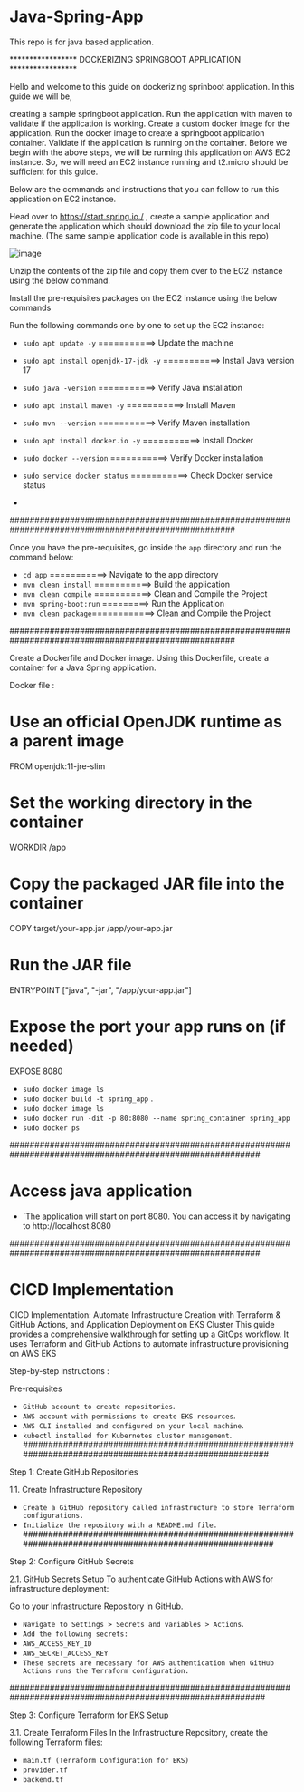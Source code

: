 # Java-Spring-App
This repo is for java based application.

***************** DOCKERIZING SPRINGBOOT APPLICATION *****************

Hello and welcome to this guide on dockerizing sprinboot application. In this guide we will be,

creating a sample springboot application.
Run the application with maven to validate if the application is working.
Create a custom docker image for the application.
Run the docker image to create a springboot application container.
Validate if the application is running on the container.
Before we begin with the above steps, we will be running this application on AWS EC2 instance. So, we will need an EC2 instance running and t2.micro should be sufficient for this guide.

Below are the commands and instructions that you can follow to run this application on EC2 instance.

Head over to https://start.spring.io./ , create a sample application and generate the application which should download the zip file to your local machine. (The same sample application code is available in this repo)


![image](https://github.com/user-attachments/assets/7ce1c8d6-a5f9-4a3a-a66c-a0e59733cebd)


Unzip the contents of the zip file and copy them over to the EC2 instance using the below command.

Install the pre-requisites packages on the EC2 instance using the below commands

Run the following commands one by one to set up the EC2 instance:

- `sudo apt update -y` ===========> Update the machine
- `sudo apt install openjdk-17-jdk -y` ===========> Install Java version 17
- `sudo java -version` ===========> Verify Java installation
- `sudo apt install maven -y` ===========> Install Maven
- `sudo mvn --version` ===========> Verify Maven installation
- `sudo apt install docker.io -y` ===========> Install Docker
- `sudo docker --version` ===========> Verify Docker installation
- `sudo service docker status` ===========> Check Docker service status

- 
#####################################################################################################


Once you have the pre-requisites, go inside the `app` directory and run the command below:

- `cd app` ===========> Navigate to the app directory
- `mvn clean install` ===========> Build the application
- `mvn clean compile` ===========> Clean and Compile the Project
- `mvn spring-boot:run` =========> Run the Application
- `mvn clean package`============> Clean and Compile the Project

#####################################################################################################


Create a Dockerfile and Docker image. Using this Dockerfile, create a container for a Java Spring application.

Docker file :

# Use an official OpenJDK runtime as a parent image
FROM openjdk:11-jre-slim

# Set the working directory in the container
WORKDIR /app

# Copy the packaged JAR file into the container
COPY target/your-app.jar /app/your-app.jar

# Run the JAR file
ENTRYPOINT ["java", "-jar", "/app/your-app.jar"]

# Expose the port your app runs on (if needed)
EXPOSE 8080


- `sudo docker image ls`
- `sudo docker build -t spring_app` .
- `sudo docker image ls`
- `sudo docker run -dit -p 80:8080 --name spring_container spring_app`
- `sudo docker ps`


##########################################################################################################

# Access java application 

- `The application will start on port 8080. You can access it by navigating to http://localhost:8080

##########################################################################################################

# CICD Implementation

CICD Implementation: Automate Infrastructure Creation with Terraform & GitHub Actions, and Application Deployment on EKS Cluster
This guide provides a comprehensive walkthrough for setting up a GitOps workflow. It uses Terraform and GitHub Actions to automate infrastructure provisioning on AWS EKS

Step-by-step instructions :

Pre-requisites
- `GitHub account to create repositories`.
- `AWS account with permissions to create EKS resources`.
- `AWS CLI installed and configured on your local machine`.
- `kubectl installed for Kubernetes cluster management`.
#######################################################################################################

Step 1: Create GitHub Repositories

1.1. Create Infrastructure Repository
- `Create a GitHub repository called infrastructure to store Terraform configurations.`
- `Initialize the repository with a README.md file.`
########################################################################################################

Step 2: Configure GitHub Secrets

2.1. GitHub Secrets Setup
To authenticate GitHub Actions with AWS for infrastructure deployment:

Go to your Infrastructure Repository in GitHub.
- `Navigate to Settings > Secrets and variables > Actions`.
- `Add the following secrets:`
- `AWS_ACCESS_KEY_ID`
- `AWS_SECRET_ACCESS_KEY`
- `These secrets are necessary for AWS authentication when GitHub Actions runs the Terraform configuration.`

###########################################################################################################

Step 3: Configure Terraform for EKS Setup

3.1. Create Terraform Files
In the Infrastructure Repository, create the following Terraform files:

- `main.tf (Terraform Configuration for EKS)`
- `provider.tf`
- `backend.tf`




